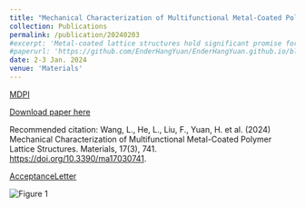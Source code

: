 ```yaml
---
title: "Mechanical Characterization of Multifunctional Metal-Coated Polymer Lattice Structures"
collection: Publications
permalink: /publication/20240203
#excerpt: 'Metal-coated lattice structures hold significant promise for customizing mechanical properties in diverse industrial applications, including the mechanical arms of unmanned aerial vehicles. However, their intricate geometries pose computational challenges, resulting in time-intensive and costly numerical evaluations. This study introduces a parameterization-based multiscale method to analyze body-centered cubic lattice structures with metal coatings. We establish the validity and precision of our proposed method with a comparative analysis of numerical results at the Representative Volume Element (RVE) scale and experimental findings, specifically addressing both elastic tensile and bending stiffness. Furthermore, we showcase the method’s accuracy in interpreting the bending stiffness of coated lattice structures using a homogenized material-based solid model, underscoring its effectiveness in predicting the elastic properties of such structures. In exploring the mechanical characterization of coated lattice structures, we unveil positive correlations between elastic tensile stiffness and both coating thickness and strut diameter. Additionally, the metal coating significantly enhances the structural elastic bending stiffness multiple times over. The diverse failure patterns observed in coated lattices under tensile and bending loads primarily stem from varied loading-induced stress states rather than external factors. This work not only mitigates computational challenges but also successfully bridges the gap between mesoscale RVE mechanical properties and those at the global structural scale.'
#paperurl: 'https://github.com/EnderHangYuan/EnderHangYuan.github.io/blob/master/_publications/2024-2-3-Mechanical%20Characterization%20of%20Multifunctional%20Metal-Coated%20Polymer%20Lattice%20Structures.pdf'
date: 2-3 Jan. 2024
venue: 'Materials'
---
```


[MDPI](https://www.mdpi.com/1996-1944/17/3/741)

[Download paper here](https://github.com/EnderHangYuan/EnderHangYuan.github.io/blob/master/_publications/2024-2-3-Mechanical%20Characterization%20of%20Multifunctional%20Metal-Coated%20Polymer%20Lattice%20Structures.pdf)

Recommended citation: Wang, L., He, L., Liu, F., Yuan, H. et al. (2024) Mechanical Characterization of Multifunctional Metal-Coated Polymer Lattice Structures. Materials, 17(3), 741. https://doi.org/10.3390/ma17030741. 

[AcceptanceLetter](https://github.com/EnderHangYuan/EnderHangYuan.github.io/blob/master/_publications/2024-2-3-Article_Banner_MDPI_materials-17-00741.pdf)

![Figure 1](https://github.com/EnderHangYuan/EnderHangYuan.github.io/assets/98693538/45677bda-6e52-41b7-bc4b-68bca02b7eca)
